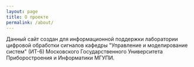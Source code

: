 ```yaml
---
layout: page
title: О проекте
permalink: /about/
---
```


Данный сайт создан для информационной поддержки лаборатории цифровой обработки сигналов кафедры "Управление и моделирование систем" (ИТ-6) Московского Государственного Университета Приборостроения и Информатики МГУПИ. 
